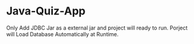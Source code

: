 # Java-Quiz-App
Only Add JDBC Jar as a external jar and project will ready to run.
Porject will Load Database Automatically at Runtime. 
